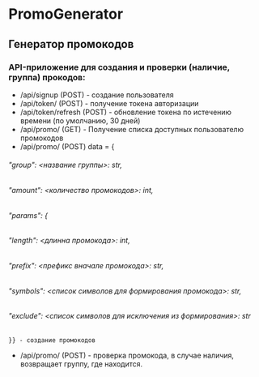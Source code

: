 # PromoGenerator
## Генератор промокодов
### API-приложение для создания и проверки (наличие, группа) прокодов:
* /api/signup (POST) - создание пользователя
* /api/token/ (POST) - получение токена авторизации
* /api/token/refresh (POST) - обновление токена по истечению времени (по умолчанию, 30 дней)
* /api/promo/ (GET) - Получение списка доступных пользователю промокодов
* /api/promo/ (POST) data = {
######    "group": <название группы>: str,
######    "amount": <количество промокодов>: int,
######    "params": {
######        "length": <длинна промокода>: int,
######        "prefix": <префикс вначале промокода>: str,
######        "symbols": <список символов для формирования промокода>: str,
######        "exclude": <список символов для исключения из формирования>: str
    }} - создание промокодов
* /api/promo/ (POST) - проверка промокода, в случае наличия, возвращает группу, где находится.